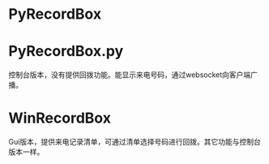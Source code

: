 # PyRecordBox

PyRecordBox.py   
======================
控制台版本，没有提供回拨功能。能显示来电号码，通过websocket向客户端广播。

WinRecordBox  
======================
Gui版本，提供来电记录清单，可通过清单选择号码进行回拨。其它功能与控制台版本一样。
